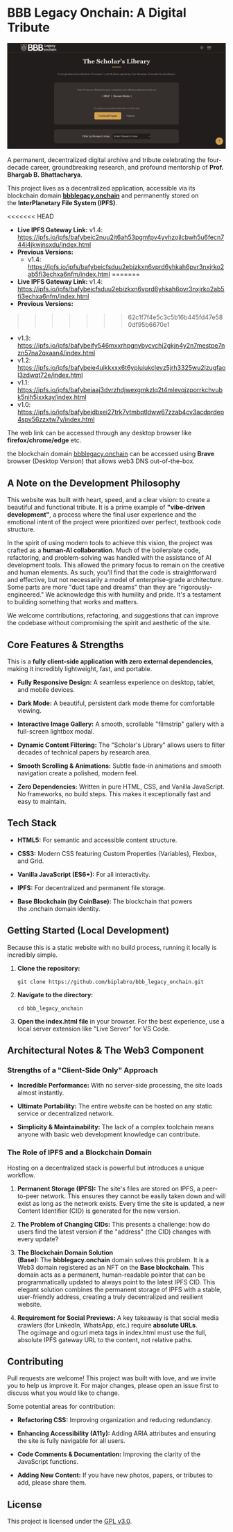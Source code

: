 # BBB Legacy Onchain: A Digital Tribute

![alt text](./site.png)



A permanent, decentralized digital archive and tribute celebrating the four-decade career, groundbreaking research, and profound mentorship of **Prof. Bhargab B. Bhattacharya**.

This project lives as a decentralized application, accessible via its blockchain domain **[bbblegacy.onchain](https://www.google.com/url?sa=E&q=https%3A%2F%2Fbbblegacy.onchain)** and permanently stored on the **InterPlanetary File System (IPFS)**.

<<<<<<< HEAD
- **Live IPFS Gateway Link:** v1.4: https://ipfs.io/ipfs/bafybeic2nuu2it6ah53pgmfpv4yvhzojlcbwh5u6fecn744i4jkwjnsxdu/index.html
- **Previous Versions:**
  - v1.4: https://ipfs.io/ipfs/bafybeicfsduu2ebizkxn6vprd6yhkah6pvr3nxjrko2ab5fi3echxa6nfm/index.html
=======
- **Live IPFS Gateway Link:** v1.4: https://ipfs.io/ipfs/bafybeicfsduu2ebizkxn6vprd6yhkah6pvr3nxjrko2ab5fi3echxa6nfm/index.html
- **Previous Versions:**
>>>>>>> 62c1f7f4e5c3c5b16b445fd47e580df95b6670e1
  - v1.3: https://ipfs.io/ipfs/bafybeify546mxxrhpgnybycvchj2gkjn4y2n7mestpe7nzn57na2qxaan4/index.html
  - v1.2: https://ipfs.io/ipfs/bafybeie4uikkxxx6t6ypiuiukclevz5jrh3325wu2lzugfaol3zdwqt72e/index.html
  - v1.1: https://ipfs.io/ipfs/bafybeiaaj3dvrzhdjwexgmkzlq2t4mlevqjzporrkchvubk5nih5ixxkay/index.html
  - v1.0: https://ipfs.io/ipfs/bafybeidbxei27trk7vtmbqtldww67zzab4cv3acdprdep4spv56zzxtw7y/index.html

The web link can be accessed through any desktop browser like **firefox/chrome/edge** etc.

the blockchain domain [bbblegacy.onchain](bbblegacy.onchain) can be accessed using **Brave** browser (Desktop Version) that allows web3 DNS out-of-the-box. 

## A Note on the Development Philosophy

This website was built with heart, speed, and a clear vision: to create a beautiful and functional tribute. It is a prime example of **"vibe-driven development"**, a process where the final user experience and the emotional intent of the project were prioritized over perfect, textbook code structure. 

In the spirit of using modern tools to achieve this vision, the project was crafted as a **human-AI collaboration**. Much of the boilerplate code, refactoring, and problem-solving was handled with the assistance of AI development tools. This allowed the primary focus to remain on the creative and human elements. As such, you'll find that the code is straightforward and effective, but not necessarily a model of enterprise-grade architecture. Some parts are more "duct tape and dreams" than they are "rigorously-engineered." We acknowledge this with humility and pride. It's a testament to building something that works and matters. 

We welcome contributions, refactoring, and suggestions that can improve the codebase without compromising the spirit and aesthetic of the site.

## Core Features & Strengths

This is a **fully client-side application with zero external dependencies**, making it incredibly lightweight, fast, and portable.

- **Fully Responsive Design:** A seamless experience on desktop, tablet, and mobile devices.

- **Dark Mode:** A beautiful, persistent dark mode theme for comfortable viewing.

- **Interactive Image Gallery:** A smooth, scrollable "filmstrip" gallery with a full-screen lightbox modal.

- **Dynamic Content Filtering:** The "Scholar's Library" allows users to filter decades of technical papers by research area.

- **Smooth Scrolling & Animations:** Subtle fade-in animations and smooth navigation create a polished, modern feel.

- **Zero Dependencies:** Written in pure HTML, CSS, and Vanilla JavaScript. No frameworks, no build steps. This makes it exceptionally fast and easy to maintain.

## Tech Stack

- **HTML5:** For semantic and accessible content structure.

- **CSS3:** Modern CSS featuring Custom Properties (Variables), Flexbox, and Grid.

- **Vanilla JavaScript (ES6+):** For all interactivity.

- **IPFS:** For decentralized and permanent file storage.

- **Base Blockchain (by CoinBase):** The blockchain that powers the .onchain domain identity.

## Getting Started (Local Development)

Because this is a static website with no build process, running it locally is incredibly simple.

1. **Clone the repository:**
   
   ```
   git clone https://github.com/biplabro/bbb_legacy_onchain.git
   ```

2. **Navigate to the directory:**
   
   ```
   cd bbb_legacy_onchain
   ```

3. **Open the index.html file** in your browser. For the best experience, use a local server extension like "Live Server" for VS Code.

## Architectural Notes & The Web3 Component

### Strengths of a "Client-Side Only" Approach

- **Incredible Performance:** With no server-side processing, the site loads almost instantly.

- **Ultimate Portability:** The entire website can be hosted on any static service or decentralized network.

- **Simplicity & Maintainability:** The lack of a complex toolchain means anyone with basic web development knowledge can contribute.

### The Role of IPFS and a Blockchain Domain

Hosting on a decentralized stack is powerful but introduces a unique workflow.

1. **Permanent Storage (IPFS):** The site's files are stored on IPFS, a peer-to-peer network. This ensures they cannot be easily taken down and will exist as long as the network exists. Every time the site is updated, a new Content Identifier (CID) is generated for the new version.

2. **The Problem of Changing CIDs:** This presents a challenge: how do users find the latest version if the "address" (the CID) changes with every update?

3. **The Blockchain Domain Solution (Base):** The **bbblegacy.onchain** domain solves this problem. It is a Web3 domain registered as an NFT on the **Base blockchain**. This domain acts as a permanent, human-readable pointer that can be programmatically updated to always point to the latest IPFS CID. This elegant solution combines the permanent storage of IPFS with a stable, user-friendly address, creating a truly decentralized and resilient website.

4. **Requirement for Social Previews:** A key takeaway is that social media crawlers (for LinkedIn, WhatsApp, etc.) require **absolute URLs**. The og:image and og:url meta tags in index.html must use the full, absolute IPFS gateway URL to the content, not relative paths.

## Contributing

Pull requests are welcome! This project was built with love, and we invite you to help us improve it. For major changes, please open an issue first to discuss what you would like to change.

Some potential areas for contribution:

- **Refactoring CSS:** Improving organization and reducing redundancy.

- **Enhancing Accessibility (A11y):** Adding ARIA attributes and ensuring the site is fully navigable for all users.

- **Code Comments & Documentation:** Improving the clarity of the JavaScript functions.

- **Adding New Content:** If you have new photos, papers, or tributes to add, please share them.

## License

This project is licensed under the [GPL v3.0](https://github.com/biplabro/bbb_legacy_onchain/blob/main/LICENSE).
